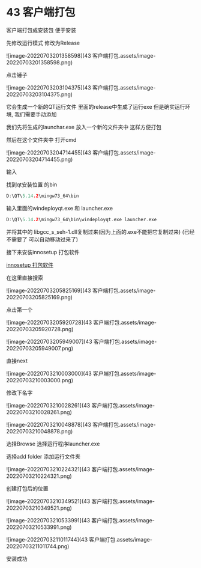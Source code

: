 # 43 客户端打包

客户端打包成安装包 便于安装

先修改运行模式  修改为Release

![image-20220703201358598](43 客户端打包.assets/image-20220703201358598.png)



点击锤子

![image-20220703203104375](43 客户端打包.assets/image-20220703203104375.png)

它会生成一个新的QT运行文件  里面的release中生成了运行exe 但是确实运行环境,  我们需要手动添加

我们先将生成的launchar.exe 放入一个新的文件夹中 这样方便打包

然后在这个文件夹中 打开cmd

![image-20220703204714455](43 客户端打包.assets/image-20220703204714455.png)

输入

找到qt安装位置 的bin

```c++
D:\QT\5.14.2\mingw73_64\bin
```

输入里面的windeployqt.exe 和 launcher.exe

```c++
D:\QT\5.14.2\mingw73_64\bin\windeployqt.exe launcher.exe
```



并将其中的 libgcc_s_seh-1.dll复制过来(因为上面的.exe不能把它复制过来) (已经不需要了  可以自动移动过来了)



接下来安装innosetup 打包软件

[innosetup 打包软件](G:\笔记\游戏服务器\笔记\软件安装\打包工具innosetup安装)



在这里直接搜索

![image-20220703205825169](43 客户端打包.assets/image-20220703205825169.png)

点击第一个

![image-20220703205920728](43 客户端打包.assets/image-20220703205920728.png)

![image-20220703205949007](43 客户端打包.assets/image-20220703205949007.png)

直接next

![image-20220703210003000](43 客户端打包.assets/image-20220703210003000.png)

修改下名字

![image-20220703210028261](43 客户端打包.assets/image-20220703210028261.png)

![image-20220703210048878](43 客户端打包.assets/image-20220703210048878.png)

选择Browse 选择运行程序launcher.exe

选择add folder 添加运行文件夹

![image-20220703210224321](43 客户端打包.assets/image-20220703210224321.png)



创建打包后的位置

![image-20220703210349521](43 客户端打包.assets/image-20220703210349521.png)

![image-20220703210533991](43 客户端打包.assets/image-20220703210533991.png)

![image-20220703211011744](43 客户端打包.assets/image-20220703211011744.png)

安装成功